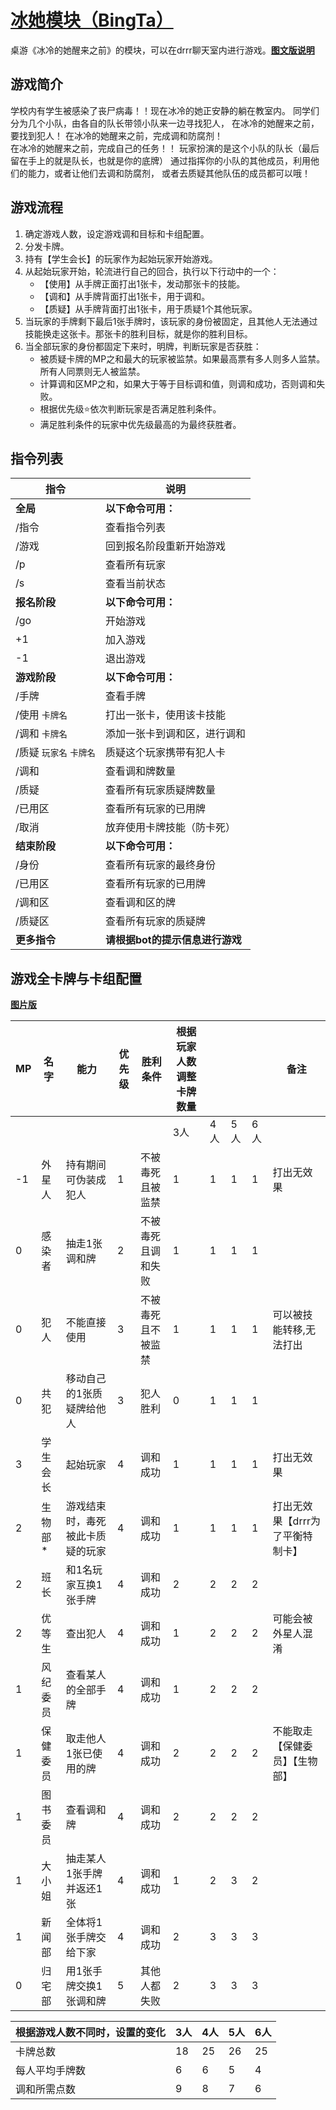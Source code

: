 # [冰她模块（BingTa）](BingTa.py)

桌游《冰冷的她醒来之前》的模块，可以在drrr聊天室内进行游戏。[**图文版说明**](https://docs.qq.com/sheet/DVkVCWFFueUVFcXNB?tab=mubbke)

## 游戏简介

学校内有学生被感染了丧尸病毒！！现在冰冷的她正安静的躺在教室内。
同学们分为几个小队，由各自的队长带领小队来一边寻找犯人，
在冰冷的她醒来之前，要找到犯人！
在冰冷的她醒来之前，完成调和防腐剂！	
在冰冷的她醒来之前，完成自己的任务！！
玩家扮演的是这个小队的队长（最后留在手上的就是队长，也就是你的底牌）
通过指挥你的小队的其他成员，利用他们的能力，或者让他们去调和防腐剂，
或者去质疑其他队伍的成员都可以哦！



## 游戏流程

1. 确定游戏人数，设定游戏调和目标和卡组配置。	
2. 分发卡牌。
3. 持有【学生会长】的玩家作为起始玩家开始游戏。
4. 从起始玩家开始，轮流进行自己的回合，执行以下行动中的一个：	
	* 【使用】从手牌正面打出1张卡，发动那张卡的技能。		
	* 【调和】从手牌背面打出1张卡，用于调和。
	* 【质疑】从手牌背面打出1张卡，用于质疑1个其他玩家。			
5. 当玩家的手牌剩下最后1张手牌时，该玩家的身份被固定，且其他人无法通过技能换走这张卡。那张卡的胜利目标，就是你的胜利目标。
6. 当全部玩家的身份都固定下来时，明牌，判断玩家是否获胜：
	* 被质疑卡牌的MP之和最大的玩家被监禁。如果最高票有多人则多人监禁。所有人同票则无人被监禁。
	* 计算调和区MP之和，如果大于等于目标调和值，则调和成功，否则调和失败。
	* 根据优先级⭐依次判断玩家是否满足胜利条件。
	* 满足胜利条件的玩家中优先级最高的为最终获胜者。



## 指令列表

| 指令                    | 说明                            |
| ----------------------- | ------------------------------- |
| **全局**                | **以下命令可用：**              |
| /指令                   | 查看指令列表                    |
| /游戏                   | 回到报名阶段重新开始游戏        |
| /p                      | 查看所有玩家                    |
| /s                      | 查看当前状态                    |
| **报名阶段**            | **以下命令可用：**              |
| /go                     | 开始游戏                        |
| +1                      | 加入游戏                        |
| -1                      | 退出游戏                        |
| **游戏阶段**            | **以下命令可用：**              |
| /手牌                   | 查看手牌                        |
| /使用 `卡牌名`          | 打出一张卡，使用该卡技能        |
| /调和 `卡牌名`          | 添加一张卡到调和区，进行调和    |
| /质疑 `玩家名` `卡牌名` | 质疑这个玩家携带有犯人卡        |
| /调和                   | 查看调和牌数量                  |
| /质疑                   | 查看所有玩家质疑牌数量          |
| /已用区                 | 查看所有玩家的已用牌            |
| /取消                   | 放弃使用卡牌技能（防卡死）      |
| **结束阶段**            | **以下命令可用：**              |
| /身份                   | 查看所有玩家的最终身份          |
| /已用区                 | 查看所有玩家的已用牌            |
| /调和区                 | 查看调和区的牌                  |
| /质疑区                 | 查看所有玩家的质疑牌            |
| **更多指令**            | **请根据bot的提示信息进行游戏** |



## 游戏全卡牌与卡组配置

[**图片版**](https://docs.qq.com/sheet/DVkVCWFFueUVFcXNB?tab=2hv3p3)

| MP  | 名字     | 能力                             | 优先级 | 胜利条件           | 根据玩家人数调整卡牌数量 |     |     |     | 备注                             |
| --- | -------- | -------------------------------- | ------ | ------------------ | ------------------------ | --- | --- | --- | -------------------------------- |
|     |          |                                  |        |                    | 3人                      | 4人 | 5人 | 6人 |                                  |
| -1  | 外星人   | 持有期间可伪装成犯人             | 1      | 不被毒死且被监禁   | 1                        | 1   | 1   | 1   | 打出无效果                       |
| 0   | 感染者   | 抽走1张调和牌                    | 2      | 不被毒死且调和失败 | 1                        | 1   | 1   | 1   |                                  |
| 0   | 犯人     | 不能直接使用                     | 3      | 不被毒死且不被监禁 | 1                        | 1   | 1   | 1   | 可以被技能转移,无法打出          |
| 0   | 共犯     | 移动自己的1张质疑牌给他人        | 3      | 犯人胜利           | 0                        | 1   | 1   | 1   |                                  |
| 3   | 学生会长 | 起始玩家                         | 4      | 调和成功           | 1                        | 1   | 1   | 1   | 打出无效果                       |
| 2   | 生物部*  | 游戏结束时，毒死被此卡质疑的玩家 | 4      | 调和成功           | 1                        | 1   | 1   | 1   | 打出无效果【drrr为了平衡特制卡】 |
| 2   | 班长     | 和1名玩家互换1张手牌             | 4      | 调和成功           | 2                        | 2   | 2   | 2   |                                  |
| 2   | 优等生   | 查出犯人                         | 4      | 调和成功           | 1                        | 2   | 2   | 2   | 可能会被外星人混淆               |
| 1   | 风纪委员 | 查看某人的全部手牌               | 4      | 调和成功           | 1                        | 2   | 2   | 2   |                                  |
| 1   | 保健委员 | 取走他人1张已使用的牌            | 4      | 调和成功           | 2                        | 2   | 2   | 2   | 不能取走【保健委员】【生物部】   |
| 1   | 图书委员 | 查看调和牌                       | 4      | 调和成功           | 2                        | 2   | 2   | 2   |                                  |
| 1   | 大小姐   | 抽走某人1张手牌并返还1张         | 4      | 调和成功           | 1                        | 2   | 3   | 2   |                                  |
| 1   | 新闻部   | 全体将1张手牌交给下家            | 4      | 调和成功           | 2                        | 3   | 3   | 3   |                                  |
| 0   | 归宅部   | 用1张手牌交换1张调和牌           | 5      | 其他人都失败       | 2                        | 3   | 3   | 3   |

| 根据游戏人数不同时，设置的变化 | 3人 | 4人 | 5人 | 6人 |
| ------------------------------ | --- | --- | --- | --- |
| 卡牌总数                       | 18  | 25  | 26  | 25  |
| 每人平均手牌数                 | 6   | 6   | 5   | 4   |
| 调和所需点数                   | 9   | 8   | 7   | 6   |
